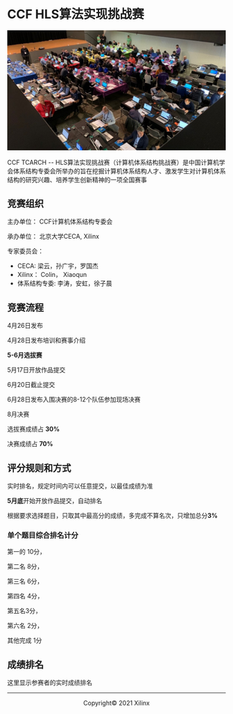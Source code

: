 # CCF HLS算法实现挑战赛

![](./images/cover.jpg)

CCF TCARCH -- HLS算法实现挑战赛（计算机体系结构挑战赛）是中国计算机学会体系结构专委会所举办的旨在挖掘计算机体系结构人才、激发学生对计算机体系结构的研究兴趣、培养学生创新精神的一项全国赛事

## 竞赛组织
主办单位： CCF计算机体系结构专委会

承办单位： 北京大学CECA, Xilinx

专家委员会：
+ CECA: 梁云，孙广宇，罗国杰
+ Xilinx： Colin， Xiaoqun
+ 体系结构专委:   李涛，安虹，徐子晨


## 竞赛流程


4月26日发布

4月28日发布培训和赛事介绍

**5-6月选拔赛**

5月17日开放作品提交

6月20日截止提交

6月28日发布入围决赛的8-12个队伍参加现场决赛

8月决赛

选拔赛成绩占 **30%**

决赛成绩占 **70%**

## 评分规则和方式

实时排名，规定时间内可以任意提交，以最佳成绩为准

**5月底**开始开放作品提交，自动排名

根据要求选择题目，只取其中最高分的成绩，多完成不算名次，只增加总分**3%**

### 单个题目综合排名计分

第一的 10分， 

第二名 8分，

第三名 6分，

第四名 4分，

第五名3分，

第六名 2分，

其他完成 1分




## 成绩排名

这里显示参赛者的实时成绩排名

---------------------------------------
<p align="center">Copyright&copy; 2021 Xilinx</p>
